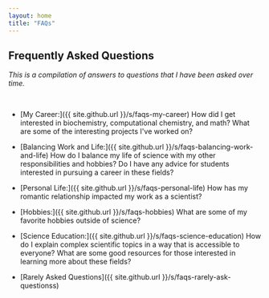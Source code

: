 ```yaml
---
layout: home
title: "FAQs"
---
```


## Frequently Asked Questions

*This is a compilation of answers to questions that I have been asked over time.*

<br>


- [My Career:]({{ site.github.url }}/s/faqs-my-career) How did I get interested in biochemistry, computational chemistry, and math? What are some of the interesting projects I've worked on?

- [Balancing Work and Life:]({{ site.github.url }}/s/faqs-balancing-work-and-life) How do I balance my life of science with my other responsibilities and hobbies? Do I have any advice for students interested in pursuing a career in these fields?

- [Personal Life:]({{ site.github.url }}/s/faqs-personal-life) How has my romantic relationship impacted my work as a scientist?

- [Hobbies:]({{ site.github.url }}/s/faqs-hobbies) What are some of my favorite hobbies outside of science?

- [Science Education:]({{ site.github.url }}/s/faqs-science-education) How do I explain complex scientific topics in a way that is accessible to everyone? What are some good resources for those interested in learning more about these fields?

- [Rarely Asked Questions]({{ site.github.url }}/s/faqs-rarely-ask-questionss)
